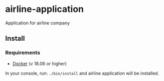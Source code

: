 # airline-application
Application for airline company

## Install

### Requirements
 - [Docker](https://docs.docker.com/install/) (v 18.06 or higher)

In your console, run: `./bin/install` and airline application will be installed.

